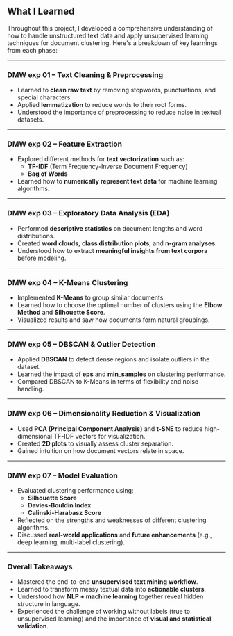 ## What I Learned

Throughout this project, I developed a comprehensive understanding of how to handle unstructured text data and apply unsupervised learning techniques for document clustering. Here's a breakdown of key learnings from each phase:

---

### DMW exp 01 – Text Cleaning & Preprocessing
- Learned to **clean raw text** by removing stopwords, punctuations, and special characters.
- Applied **lemmatization** to reduce words to their root forms.
- Understood the importance of preprocessing to reduce noise in textual datasets.

---

### DMW exp 02 – Feature Extraction
- Explored different methods for **text vectorization** such as:
  - **TF-IDF** (Term Frequency-Inverse Document Frequency)
  - **Bag of Words**
- Learned how to **numerically represent text data** for machine learning algorithms.

---

### DMW exp 03 – Exploratory Data Analysis (EDA)
- Performed **descriptive statistics** on document lengths and word distributions.
- Created **word clouds**, **class distribution plots**, and **n-gram analyses**.
- Understood how to extract **meaningful insights from text corpora** before modeling.

---

### DMW exp 04 – K-Means Clustering
- Implemented **K-Means** to group similar documents.
- Learned how to choose the optimal number of clusters using the **Elbow Method** and **Silhouette Score**.
- Visualized results and saw how documents form natural groupings.

---

### DMW exp 05 – DBSCAN & Outlier Detection
- Applied **DBSCAN** to detect dense regions and isolate outliers in the dataset.
- Learned the impact of **eps** and **min_samples** on clustering performance.
- Compared DBSCAN to K-Means in terms of flexibility and noise handling.

---

### DMW exp 06 – Dimensionality Reduction & Visualization
- Used **PCA (Principal Component Analysis)** and **t-SNE** to reduce high-dimensional TF-IDF vectors for visualization.
- Created **2D plots** to visually assess cluster separation.
- Gained intuition on how document vectors relate in space.

---

### DMW exp 07 – Model Evaluation
- Evaluated clustering performance using:
  - **Silhouette Score**
  - **Davies-Bouldin Index**
  - **Calinski-Harabasz Score**
- Reflected on the strengths and weaknesses of different clustering algorithms.
- Discussed **real-world applications** and **future enhancements** (e.g., deep learning, multi-label clustering).

---

### Overall Takeaways
- Mastered the end-to-end **unsupervised text mining workflow**.
- Learned to transform messy textual data into **actionable clusters**.
- Understood how **NLP + machine learning** together reveal hidden structure in language.
- Experienced the challenge of working without labels (true to unsupervised learning) and the importance of **visual and statistical validation**.
